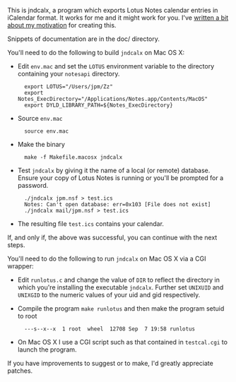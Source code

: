 This is jndcalx, a program which exports Lotus Notes calendar entries in
iCalendar format. It works for me and it might work for you. I've
[written a bit about my
motivation](http://jpmens.net/2009/10/23/get-icalsunbird-to-subscribe-to-your-lotus-notes-calendar/)
for creating this.

Snippets of documentation are in the doc/ directory.

You'll need to do the following to build `jndcalx` on Mac OS X:

- Edit `env.mac` and set the `LOTUS` environment variable to the
  directory containing your `notesapi` directory.

		export LOTUS="/Users/jpm/Zz"
		export Notes_ExecDirectory="/Applications/Notes.app/Contents/MacOS"
		export DYLD_LIBRARY_PATH=${Notes_ExecDirectory}

- Source `env.mac`

		source env.mac

- Make the binary

		make -f Makefile.macosx jndcalx

- Test `jndcalx` by giving it the name of a local (or remote) database.
  Ensure your copy of Lotus Notes is running or you'll be prompted for a
  password.

		./jndcalx jpm.nsf > test.ics
		Notes: Can't open database: err=0x103 [File does not exist]
		./jndcalx mail/jpm.nsf > test.ics

- The resulting file `test.ics` contains your calendar. 

If, and only if, the above was successful, you can continue with the next steps.

You'll need to do the following to run `jndcalx` on Mac OS X via a CGI wrapper:

- Edit `runlotus.c` and change the value of `DIR` to reflect the
  directory in which you're installing the executable `jndcalx`. Further
  set `UNIXUID` and `UNIXGID` to the numeric values of your uid and gid
  respectively. 
- Compile the program `make runlotus` and then make the program setuid
  to root

		---s--x--x  1 root  wheel  12708 Sep  7 19:58 runlotus

- On Mac OS X I use a CGI script such as that contained in `testcal.cgi`
  to launch the program.

If you have improvements to suggest or to make, I'd greatly appreciate
patches.


